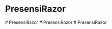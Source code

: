 # PresensiRazor
#   P r e s e n s i R a z o r  
 #   P r e s e n s i R a z o r  
 #   P r e s e n s i R a z o r  
 